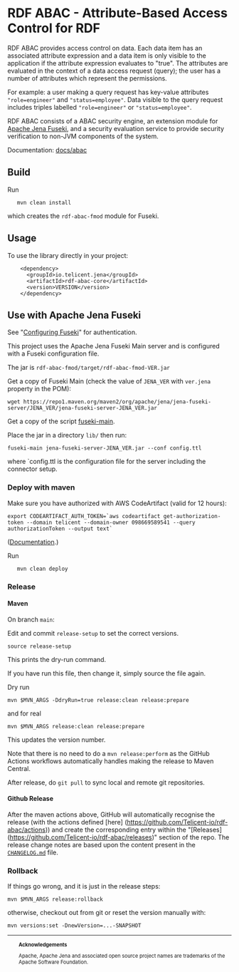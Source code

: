 # RDF ABAC - Attribute-Based Access Control for RDF

RDF ABAC provides access control on data. Each data item has an associated attribute
expression and a data item is only visible to the application if the attribute
expression evaluates to "true".  The attributes are evaluated in the context of a data access
request (query); the user has a number of attributes which represent the
permissions. 

For example: a user making a query request has key-value attributes `"role=engineer"` and
`"status=employee"`. Data visible to the query request includes triples labelled
`"role=engineer"` or `"status=employee"`.

RDF ABAC consists of a ABAC security engine, 
an extension module for [Apache Jena Fuseki](https://jena.apache.org/documentation/fuseki2/),
and a security evaluation service to provide security verification
to non-JVM components of the system.

Documentation: [docs/abac](./docs/abac.md)

## Build

Run
```
   mvn clean install
```

which creates the `rdf-abac-fmod` module for Fuseki.

## Usage

To use the library directly in your project:

```
    <dependency>
      <groupId>io.telicent.jena</groupId>
      <artifactId>rdf-abac-core</artifactId>
      <version>VERSION</version>
    </dependency>
```

## Use with Apache Jena Fuseki

See "[Configuring Fuseki](https://jena.apache.org/documentation/fuseki2/fuseki-configuration.html)"
for authentication.

This project uses the Apache Jena Fuseki Main server and is configured with a
Fuseki configuration file.

The jar is `rdf-abac-fmod/target/rdf-abac-fmod-VER.jar`

Get a copy of Fuseki Main (check the value of `JENA_VER` with `ver.jena` property in the POM):

```
wget https://repo1.maven.org/maven2/org/apache/jena/jena-fuseki-server/JENA_VER/jena-fuseki-server-JENA_VER.jar
```

Get a copy of the script
[fuseki-main](https://github.com/Telicent-io/jena-fuseki-kafka/blob/main/fuseki-main).

Place the jar in a directory `lib/` then run:

```
fuseki-main jena-fuseki-server-JENA_VER.jar --conf config.ttl
```

where `config.ttl is the configuration file for the server including the
connector setup.

### Deploy with maven

Make sure you have authorized with AWS CodeArtifact (valid for 12 hours):

```
export CODEARTIFACT_AUTH_TOKEN=`aws codeartifact get-authorization-token --domain telicent --domain-owner 098669589541 --query authorizationToken --output text`
```

([Documentation](https://eu-west-2.console.aws.amazon.com/codesuite/codeartifact/d/098669589541/telicent/r/telicent-code-artifacts?packages-meta=eyJmIjp7fSwicyI6e30sIm4iOjIwLCJpIjowfQ&region=eu-west-2#).)

Run
```
   mvn clean deploy
```

### Release
#### Maven
On branch `main`:

Edit and commit `release-setup` to set the correct versions.

```
source release-setup
```
This prints the dry-run command.

If you have run this file, then change it, simply source the file again.

Dry run 
```
mvn $MVN_ARGS -DdryRun=true release:clean release:prepare
```

and for real

```
mvn $MVN_ARGS release:clean release:prepare
```

This updates the version number.

Note that there is no need to do a `mvn release:perform` as the GitHub Actions workflows automatically handles making
the release to Maven Central.

After release, do `git pull` to sync local and remote git repositories.

#### Github Release

After the maven actions above, GitHub will automatically recognise the release (with the actions defined [here]
(https://github.com/Telicent-io/rdf-abac/actions)) and create the corresponding entry within the "[Releases]
(https://github.com/Telicent-io/rdf-abac/releases)" 
section of the repo.  The release change notes are based upon the content present in the [`CHANGELOG.md`](CHANGELOG.md)
file.


### Rollback

If things go wrong, and it is just in the release steps:

```
mvn $MVN_ARGS release:rollback
```

otherwise, checkout out from git or reset the version manually with:

```
mvn versions:set -DnewVersion=...-SNAPSHOT
```

---
<div style="margin-left:5%; font-size: 80%;">
  <p>
  <b>Acknowledgements</b>
  </p><p>
  Apache, Apache Jena and associated open source project names are trademarks of the Apache Software Foundation.
  </p>
</div>
